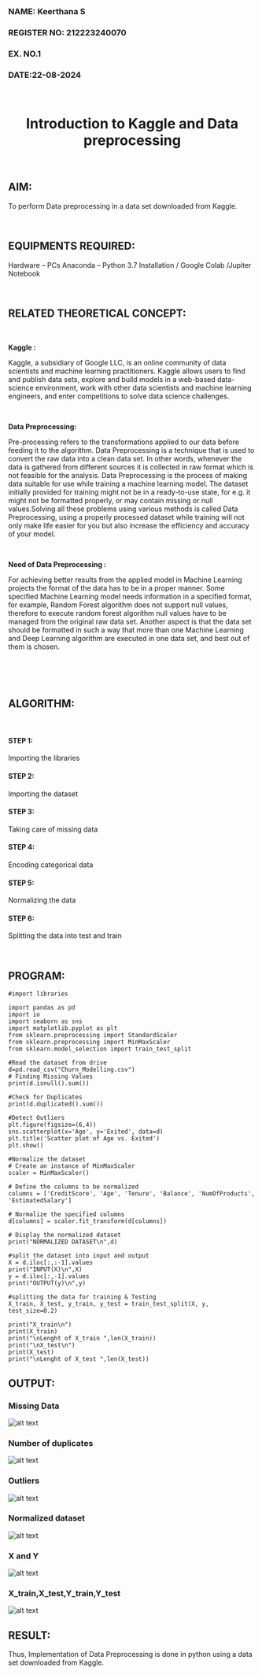 <br>
<H3>NAME: Keerthana S</H3>
<H3>REGISTER NO: 212223240070</H3>
<H3>EX. NO.1</H3>
<H3>DATE:22-08-2024</H3>
<br>
<H1 ALIGN =CENTER> Introduction to Kaggle and Data preprocessing</H1>
<br>

## AIM:
To perform Data preprocessing in a data set downloaded from Kaggle.

<br>

## EQUIPMENTS REQUIRED:
Hardware – PCs
Anaconda – Python 3.7 Installation / Google Colab /Jupiter Notebook

<br>

## RELATED THEORETICAL CONCEPT:
<br>

**Kaggle :**

Kaggle, a subsidiary of Google LLC, is an online community of data scientists and machine learning practitioners. Kaggle allows users to find and publish data sets, explore and build models in a web-based data-science environment, work with other data scientists and machine learning engineers, and enter competitions to solve data science challenges.

<br>

**Data Preprocessing:**

Pre-processing refers to the transformations applied to our data before feeding it to the algorithm. Data Preprocessing is a technique that is used to convert the raw data into a clean data set. In other words, whenever the data is gathered from different sources it is collected in raw format which is not feasible for the analysis.
Data Preprocessing is the process of making data suitable for use while training a machine learning model. The dataset initially provided for training might not be in a ready-to-use state, for e.g. it might not be formatted properly, or may contain missing or null values.Solving all these problems using various methods is called Data Preprocessing, using a properly processed dataset while training will not only make life easier for you but also increase the efficiency and accuracy of your model.

<br>

**Need of Data Preprocessing :**

For achieving better results from the applied model in Machine Learning projects the format of the data has to be in a proper manner. Some specified Machine Learning model needs information in a specified format, for example, Random Forest algorithm does not support null values, therefore to execute random forest algorithm null values have to be managed from the original raw data set.
Another aspect is that the data set should be formatted in such a way that more than one Machine Learning and Deep Learning algorithm are executed in one data set, and best out of them is chosen.

<br>
<br>
<br>

## ALGORITHM:
<br>

#### STEP 1:
Importing the libraries<BR>
#### STEP 2:
Importing the dataset<BR>
#### STEP 3:
Taking care of missing data<BR>
#### STEP 4:
Encoding categorical data<BR>
#### STEP 5:
Normalizing the data<BR>
#### STEP 6:
Splitting the data into test and train<BR>

<br>

##  PROGRAM:
```
#import libraries

import pandas as pd
import io
import seaborn as sns
import matplotlib.pyplot as plt
from sklearn.preprocessing import StandardScaler
from sklearn.preprocessing import MinMaxScaler
from sklearn.model_selection import train_test_split

#Read the dataset from drive
d=pd.read_csv("Churn_Modelling.csv")
# Finding Missing Values
print(d.isnull().sum())

#Check for Duplicates
print(d.duplicated().sum())

#Detect Outliers
plt.figure(figsize=(6,4))
sns.scatterplot(x='Age', y='Exited', data=d)
plt.title('Scatter plot of Age vs. Exited')
plt.show()

#Normalize the dataset
# Create an instance of MinMaxScaler
scaler = MinMaxScaler()

# Define the columns to be normalized
columns = ['CreditScore', 'Age', 'Tenure', 'Balance', 'NumOfProducts', 'EstimatedSalary']

# Normalize the specified columns
d[columns] = scaler.fit_transform(d[columns])

# Display the normalized dataset
print("NORMALIZED DATASET\n",d)

#split the dataset into input and output
X = d.iloc[:,:-1].values
print("INPUT(X)\n",X)
y = d.iloc[:,-1].values
print("OUTPUT(y)\n",y)

#splitting the data for training & Testing
X_train, X_test, y_train, y_test = train_test_split(X, y, test_size=0.2)

print("X_train\n")
print(X_train)
print("\nLenght of X_train ",len(X_train))
print("\nX_test\n")
print(X_test)
print("\nLenght of X_test ",len(X_test))

```

## OUTPUT:
### Missing Data
![alt text](<Screenshot 2024-08-23 213007.png>)

### Number of duplicates
![alt text](<Screenshot 2024-08-23 213030.png>)
<br>
### Outliers
![alt text](<Screenshot 2024-08-23 213017.png>)

### Normalized dataset
![alt text](<Screenshot 2024-08-23 213103.png>)

### X and Y
![alt text](<Screenshot 2024-08-23 213145.png>)

### X_train,X_test,Y_train,Y_test
![alt text](<Screenshot 2024-08-23 213200.png>)

## RESULT:
Thus, Implementation of Data Preprocessing is done in python  using a data set downloaded from Kaggle.


